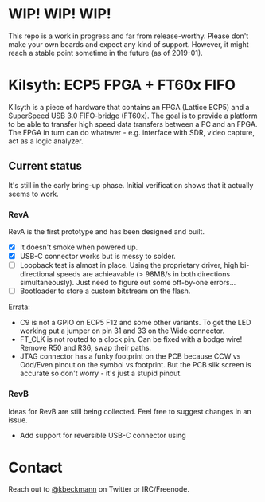 # WIP! WIP! WIP! 
This repo is a work in progress and far from release-worthy. Please don't make your own boards and expect any kind of support. However, it might reach a stable point sometime in the future (as of 2019-01).

# Kilsyth: ECP5 FPGA + FT60x FIFO
Kilsyth is a piece of hardware that contains an FPGA (Lattice ECP5) and a SuperSpeed USB 3.0 FIFO-bridge (FT60x). The goal is to provide a platform to be able to transfer high speed data transfers between a PC and an FPGA. The FPGA in turn can do whatever - e.g. interface with SDR, video capture, act as a logic analyzer.

## Current status
It's still in the early bring-up phase. Initial verification shows that it actually seems to work.

### RevA
RevA is the first prototype and has been designed and built.

- [x] It doesn't smoke when powered up.
- [x] USB-C connector works but is messy to solder.
- [ ] Loopback test is almost in place. Using the proprietary driver, high bi-directional speeds are achieavable (> 98MB/s in both directions simultaneously). Just need to figure out some off-by-one errors...
- [ ] Bootloader to store a custom bitstream on the flash.

Errata:
- C9 is not a GPIO on ECP5 F12 and some other variants. To get the LED working put a jumper on pin 31 and 33 on the Wide connector.
- FT_CLK is not routed to a clock pin. Can be fixed with a bodge wire! Remove R50 and R36, swap their paths.
- JTAG connector has a funky footprint on the PCB because CCW vs Odd/Even pinout on the symbol vs footprint. But the PCB silk screen is accurate so don't worry - it's just a stupid pinout.

### RevB
Ideas for RevB are still being collected. Feel free to suggest changes in an issue.

- Add support for reversible USB-C connector using 

# Contact

Reach out to [@kbeckmann](https://twitter.com/kbeckmann) on Twitter or IRC/Freenode.